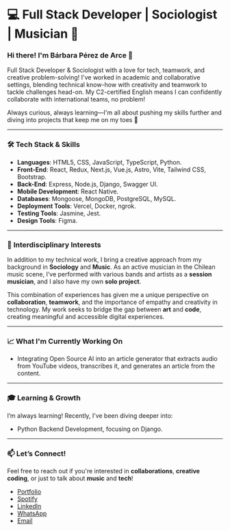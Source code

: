 # 💻 **Full Stack Developer | Sociologist | Musician** 🎵

### Hi there! I'm Bárbara Pérez de Arce 👋

Full Stack Developer & Sociologist with a love for tech, teamwork, and creative problem-solving! I've worked in academic and collaborative settings, blending technical know-how with creativity and teamwork to tackle challenges head-on. My C2-certified English means I can confidently collaborate with international teams, no problem!

Always curious, always learning—I'm all about pushing my skills further and diving into projects that keep me on my toes 🚀

---

### 🛠 **Tech Stack & Skills**

- **Languages**: HTML5, CSS, JavaScript, TypeScript, Python.
- **Front-End**: React, Redux, Next.js, Vue.js, Astro, Vite, Tailwind CSS, Bootstrap.
- **Back-End**: Express, Node.js, Django, Swagger UI.
- **Mobile Development**: React Native.
- **Databases**: Mongoose, MongoDB, PostgreSQL, MySQL.
- **Deployment Tools**: Vercel, Docker, ngrok.
- **Testing Tools**: Jasmine, Jest.
- **Design Tools**: Figma.

---

### 🎨 **Interdisciplinary Interests**

In addition to my technical work, I bring a creative approach from my background in **Sociology** and **Music**. As an active musician in the Chilean music scene, I’ve performed with various bands and artists as a **session musician**, and I also have my own **solo project**.

This combination of experiences has given me a unique perspective on **collaboration**, **teamwork**, and the importance of empathy and creativity in technology. My work seeks to bridge the gap between **art** and **code**, creating meaningful and accessible digital experiences.

---

### 📈 **What I'm Currently Working On**

- Integrating Open Source AI into an article generator that extracts audio from YouTube videos, transcribes it, and generates an article from the content.

---

### 🎓 **Learning & Growth**

I’m always learning! Recently, I’ve been diving deeper into:

- Python Backend Development, focusing on Django.

---

### 📫 **Let’s Connect!**

Feel free to reach out if you're interested in **collaborations**, **creative coding**, or just to talk about **music** and **tech**!
- [Portfolio](https://www.barbarapda.dev)
- [Spotify](https://open.spotify.com/intl-es/artist/0pZmpYqDRngbv7jgkFl1qV?si=8OEKri9PTEe88sXxoC8b0w) 
- [LinkedIn](https://www.linkedin.com/in/barbarapda/)
- [WhatsApp](https://wa.me/56981272793)
- [Email](mailto:barbara.perezdearce@gmail.com)
